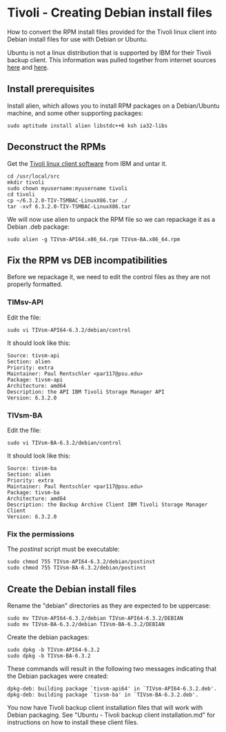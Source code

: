 # Tivoli - Creating Debian install files

How to convert the RPM install files provided for the Tivoli linux client into
Debian install files for use with Debian or Ubuntu.


Ubuntu is not a linux distribution that is supported by IBM for their Tivoli
backup client. This information was pulled together from internet sources
[here](http://www.rocko.me/?p=82) and [here](http://open-systems.ufl.edu/ubuntu_client).


## Install prerequisites

Install alien, which allows you to install RPM packages on a Debian/Ubuntu
machine, and some other supporting packages:

    sudo aptitude install alien libstdc++6 ksh ia32-libs


## Deconstruct the RPMs

Get the [Tivoli linux client software](http://www-01.ibm.com/support/docview.wss?uid=swg21239415)
from IBM and untar it.

    cd /usr/local/src
    mkdir tivoli
    sudo chown myusername:myusername tivoli
    cd tivoli
    cp ~/6.3.2.0-TIV-TSMBAC-LinuxX86.tar ./
    tar -xvf 6.3.2.0-TIV-TSMBAC-LinuxX86.tar

We will now use alien to unpack the RPM file so we can repackage it as a
Debian .deb package:

    sudo alien -g TIVsm-API64.x86_64.rpm TIVsm-BA.x86_64.rpm


## Fix the RPM vs DEB incompatibilities

Before we repackage it, we need to edit the control files as they are not
properly formatted.

### TIMsv-API

Edit the file:

    sudo vi TIVsm-API64-6.3.2/debian/control

It should look like this:

    Source: tivsm-api
    Section: alien
    Priority: extra
    Maintainer: Paul Rentschler <par117@psu.edu>
    Package: tivsm-api
    Architecture: amd64
    Description: the API IBM Tivoli Storage Manager API
    Version: 6.3.2.0

### TIVsm-BA

Edit the file:

    sudo vi TIVsm-BA-6.3.2/debian/control

It should look like this:

    Source: tivsm-ba
    Section: alien
    Priority: extra
    Maintainer: Paul Rentschler <par117@psu.edu>
    Package: tivsm-ba
    Architecture: amd64
    Description: the Backup Archive Client IBM Tivoli Storage Manager Client
    Version: 6.3.2.0


### Fix the permissions

The _postinst_ script must be executable:

    sudo chmod 755 TIVsm-API64-6.3.2/debian/postinst
    sudo chmod 755 TIVsm-BA-6.3.2/debian/postinst


## Create the Debian install files

Rename the "debian" directories as they are expected to be uppercase:

    sudo mv TIVsm-API64-6.3.2/debian TIVsm-API64-6.3.2/DEBIAN
    sudo mv TIVsm-BA-6.3.2/debian TIVsm-BA-6.3.2/DEBIAN

Create the debian packages:

    sudo dpkg -b TIVsm-API64-6.3.2
    sudo dpkg -b TIVsm-BA-6.3.2

These commands will result in the following two messages indicating that the
Debian packages were created:

    dpkg-deb: building package `tivsm-api64' in `TIVsm-API64-6.3.2.deb'.
    dpkg-deb: building package `tivsm-ba' in `TIVsm-BA-6.3.2.deb'.

You now have Tivoli backup client installation files that will work with
Debian packaging. See "Ubuntu - Tivoli backup client installation.md" for
instructions on how to install these client files.
